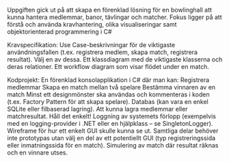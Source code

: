 Uppgiften gick ut på att skapa en förenklad lösning för en bowlinghall att kunna hantera medlemmar, banor, tävlingar och matcher.
Fokus ligger på att förstå och använda kravhantering, olika visualiseringar samt objektorienterad programmering i C#

Kravspecifikation:
Use Case-beskrivningar för de viktigaste användningsfallen (t.ex. registrera medlem, skapa match, registrera resultat). Välj en av dessa.
Ett klassdiagram med de viktigaste klasserna och deras relationer.
Ett workflow diagram som visar flödet under en match.

Kodprojekt:
En förenklad konsolapplikation i C# där man kan:
Registrera medlemmar
Skapa en match mellan två spelare
Bestämma vinnaren av en match
Minst ett designmönster ska användas och kommenteras i koden (t.ex. Factory Pattern för att skapa spelare).
Databas (kan vara en enkel SQLite eller filbaserad lagring).
Att kunna lagra medlemmar eller matchresultat. Håll det enkelt!
Loggning av systemets förlopp (exempelvis med en logging-provider i .NET eller en hjälpklass – se SingletonLogger).
Wireframe för hur ett enkelt GUI skulle kunna se ut.
Samtliga delar behöver inte prototypas utan välj en del av ett potentiellt GUI (typ registreringssida eller inmatningssida för en match).
Simulering av match där resultat räknas och en vinnare utses.
